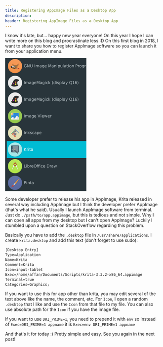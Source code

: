 ```yaml
---
title: Registering AppImage Files as a Desktop App
description:
header: Registering AppImage Files as a Desktop App
---
```



I know it's late, but... happy new year everyone! On this year I hope I can write more on this blog and procrastinate less :D On this first blog in 2018, I want to share you how to register AppImage software so you can launch it from your application menu.

![image](/img/krita.png "Krita")

Some developer prefer to release his app in AppImage, Krita released in several way including AppImage but I think the developer prefer AppImage (that's what he said). Usually I launch AppImage software from terminal. Just do `./path/to/app.appimage`, but this is tedious and not simple. Why I can open all apps from my desktop but I can't open AppImage? Luckily I stumbled upon a question on StackOverflow regarding this problem.

Basically you have to add the `.desktop` file in `/usr/share/applications`. I create `krita.desktop` and add this text (don't forget to use sudo):

```
[Desktop Entry]
Type=Application
Name=Krita
Comment=Krita
Icon=input-tablet
Exec=/home/affan/Documents/Scripts/krita-3.3.2-x86_64.appimage
Terminal=true
Categories=Graphics;
```

If you want to use this for app other than krita, you may edit several of the text above like the name, the comment, etc. For `Icon`, I open a random `.desktop` that I like and use the `Icon` from that file to my file. You can also use absolute path for the `Icon` if you have the image file.

If you want to use `DRI_PRIME=1`, you need to prepend it with `env` so instead of `Exec=DRI_PRIME=1 appname` it is `Exec=env DRI_PRIME=1 appname`

And that's it for today :) Pretty simple and easy. See you again in the next post!

